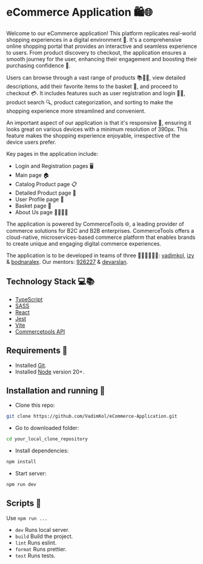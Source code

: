 # eCommerce Application 🛍️🌐

Welcome to our eCommerce application! This platform replicates real-world shopping experiences in a digital environment 🏪. It's a comprehensive online shopping portal that provides an interactive and seamless experience to users. From product discovery to checkout, the application ensures a smooth journey for the user, enhancing their engagement and boosting their purchasing confidence 🚀.

Users can browse through a vast range of products 📚👗👟, view detailed descriptions, add their favorite items to the basket 🛒, and proceed to checkout 💳. It includes features such as user registration and login 📝🔐, product search 🔍, product categorization, and sorting to make the shopping experience more streamlined and convenient.

An important aspect of our application is that it's responsive 📲, ensuring it looks great on various devices with a minimum resolution of 390px. This feature makes the shopping experience enjoyable, irrespective of the device users prefer.

Key pages in the application include:

- Login and Registration pages 🖥️
- Main page 🏠
- Catalog Product page 📋
- Detailed Product page 🔎
- User Profile page 👤
- Basket page 🛒
- About Us page 🙋‍♂️🙋‍♀️

The application is powered by CommerceTools 🌐, a leading provider of commerce solutions for B2C and B2B enterprises. CommerceTools offers a cloud-native, microservices-based commerce platform that enables brands to create unique and engaging digital commerce experiences.

The application is to be developed in teams of three 👨‍💻👩‍💻👨‍💻: [vadimkol](https://github.com/VadimKol), [izy](https://github.com/izy-code) & [bodnaralex](https://github.com/BodnarAlex). Our mentors: [926227](https://github.com/926227) & [devarslan]().

## Technology Stack 💻📚

 - [TypeScript](https://www.typescriptlang.org/)
 - [SASS](https://sass-lang.com/)
 - [React](https://react.dev/)
 - [Jest](https://jestjs.io/)
 - [Vite](https://vitejs.dev/)
 - [Commercetools API](https://docs.commercetools.com/api/)

 ## Requirements 📜

- Installed [Git](https://git-scm.com/).
- Installed [Node](https://nodejs.org/) version 20+.

## Installation and running 🔄
 - Clone this repo:
```bash
git clone https://github.com/VadimKol/eCommerce-Application.git
```
 - Go to downloaded folder:
```bash
cd your_local_clone_repository
```
 - Install dependencies:
```bash
npm install
```
 - Start server:
```bash
npm run dev
```

## Scripts 🧾
Use `npm run ...`
 - `dev` Runs local server.
 - `build` Build the project.
 - `lint` Runs eslint.
 - `format` Runs prettier.
 - `test` Runs tests.